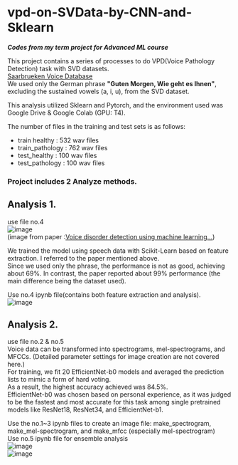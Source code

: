 # vpd-on-SVData-by-CNN-and-Sklearn
***Codes from my term project for Advanced ML course***  

This project contains a series of processes to do VPD(Voice Pathology Detection) task with SVD datasets.  
[Saarbrueken Voice Database](https://stimmdb.coli.uni-saarland.de/help_en.php4)    
We used only the German phrase **"Guten Morgen, Wie geht es Ihnen"**, excluding the sustained vowels (a, i, u), from the SVD dataset.  
  
This analysis utilized Sklearn and Pytorch, and the environment used was Google Drive & Google Colab (GPU: T4).  
  
The number of files in the training and test sets is as follows:  
- train healthy   : 532 wav files    
- train_pathology : 762 wav files    
- test_healthy    : 100 wav files     
- test_pathology  : 100 wav files   


  
### Project includes 2 Analyze methods.   

## Analysis 1.   
use file no.4  
![image](https://github.com/cksehf7/vpd-on-SVData-by-CNN-and-Sklearn/assets/132045523/9fd2dfce-f861-4ab3-8ffa-47291bc6d388)    
(image from paper :[Voice disorder detection using machine learning...](https://www.sciencedirect.com/science/article/pii/S0952197624002057))   
  
We trained the model using speech data with Scikit-Learn based on feature extraction. I referred to the paper mentioned above.  
Since we used only the phrase, the performance is not as good, achieving about 69%. In contrast, the paper reported about 99% performance (the main difference being the dataset used).  
  
Use no.4 ipynb file(contains both feature extraction and analysis).   
![image](https://github.com/cksehf7/vpd-on-SVData-by-CNN-and-Sklearn/assets/132045523/c05a1675-8055-46f6-81dd-45ae93b2b2dd)   
   
## Analysis 2.   
use file no.2 & no.5  
Voice data can be transformed into spectrograms, mel-spectrograms, and MFCCs. (Detailed parameter settings for image creation are not covered here.)  
For training, we fit 20 EfficientNet-b0 models and averaged the prediction lists to mimic a form of hard voting.   
As a result, the highest accuracy achieved was 84.5%.  
EfficientNet-b0 was chosen based on personal experience, as it was judged to be the fastest and most accurate for this task among single pretrained models like ResNet18, ResNet34, and EfficientNet-b1.  
  
Use the no.1~3 ipynb files to create an image file: make_spectrogram, make_mel-spectrogram, and make_mfcc (especially mel-spectrogram)      
Use no.5 ipynb file for ensemble analysis   
![image](https://github.com/cksehf7/vpd-on-SVData-by-CNN-and-Sklearn/assets/132045523/2ce0b244-928e-47e5-90b7-4f2286da44f1)   
![image](https://github.com/cksehf7/vpd-on-SVData-by-CNN-and-Sklearn/assets/132045523/d3a81d87-5315-4255-a81c-77ef4ae8c6f9)


